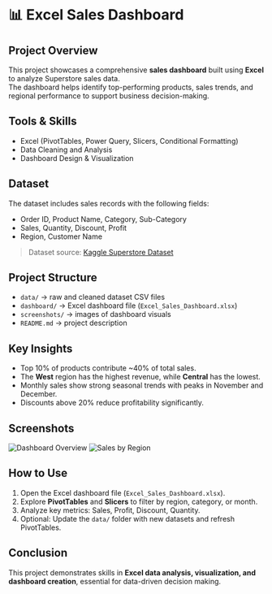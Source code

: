 # 📊 Excel Sales Dashboard

## Project Overview
This project showcases a comprehensive **sales dashboard** built using **Excel** to analyze Superstore sales data.  
The dashboard helps identify top-performing products, sales trends, and regional performance to support business decision-making.

## Tools & Skills
- Excel (PivotTables, Power Query, Slicers, Conditional Formatting)
- Data Cleaning and Analysis
- Dashboard Design & Visualization

## Dataset
The dataset includes sales records with the following fields:
- Order ID, Product Name, Category, Sub-Category
- Sales, Quantity, Discount, Profit
- Region, Customer Name

> Dataset source: [Kaggle Superstore Dataset](https://www.kaggle.com/datasets/)

## Project Structure
- `data/` → raw and cleaned dataset CSV files  
- `dashboard/` → Excel dashboard file (`Excel_Sales_Dashboard.xlsx`)  
- `screenshots/` → images of dashboard visuals  
- `README.md` → project description  

## Key Insights
- Top 10% of products contribute ~40% of total sales.  
- The **West** region has the highest revenue, while **Central** has the lowest.  
- Monthly sales show strong seasonal trends with peaks in November and December.  
- Discounts above 20% reduce profitability significantly.

## Screenshots
![Dashboard Overview](./screenshots/dashboard_overview.png)
![Sales by Region](./screenshots/sales_by_region.png)

## How to Use
1. Open the Excel dashboard file (`Excel_Sales_Dashboard.xlsx`).  
2. Explore **PivotTables** and **Slicers** to filter by region, category, or month.  
3. Analyze key metrics: Sales, Profit, Discount, Quantity.  
4. Optional: Update the `data/` folder with new datasets and refresh PivotTables.

## Conclusion
This project demonstrates skills in **Excel data analysis, visualization, and dashboard creation**, essential for data-driven decision making.
